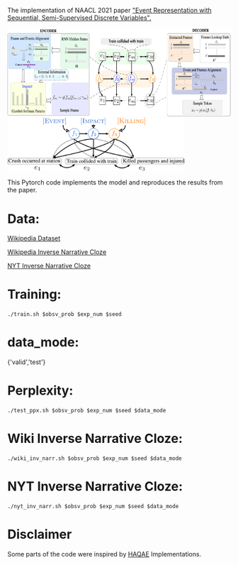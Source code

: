 <!-- ![alt-text-1]("title-1") ![alt-text-2](image2.png "title-2") -->
The implementation of NAACL 2021 paper 
["Event Representation with Sequential, Semi-Supervised Discrete Variables".](https://arxiv.org/pdf/2010.04361.pdf)

<img src="figs/model.png" width="600" height="200"/><img src="figs/example.png" width="400"/> 

This Pytorch code implements the model and reproduces the results from the paper.
# Data:
[Wikipedia Dataset](https://drive.google.com/file/d/1abSJI7Kbm_EaZfZYqTEGocwGVgX4_mBy/view?usp=sharing)

[Wikipedia Inverse Narrative Cloze](https://drive.google.com/file/d/1markcg4CfjJQeKbZ_qtCd17rmhCDO4TH/view?usp=sharing)

[NYT Inverse Narrative Cloze](https://drive.google.com/file/d/1Cjiz2aGdpT9wEHz395VG8bcDEZzjh-4N/view?usp=sharing)


# Training:
```
./train.sh $obsv_prob $exp_num $seed
```

# data_mode:
 {'valid','test'}

# Perplexity:
```
./test_ppx.sh $obsv_prob $exp_num $seed $data_mode
```
# Wiki Inverse Narrative Cloze:
```
./wiki_inv_narr.sh $obsv_prob $exp_num $seed $data_mode
```

# NYT Inverse Narrative Cloze:
```
./nyt_inv_narr.sh $obsv_prob $exp_num $seed $data_mode
```

# Disclaimer
Some parts of the code were inspired by [HAQAE](https://github.com/StonyBrookNLP/HAQAE) Implementations.